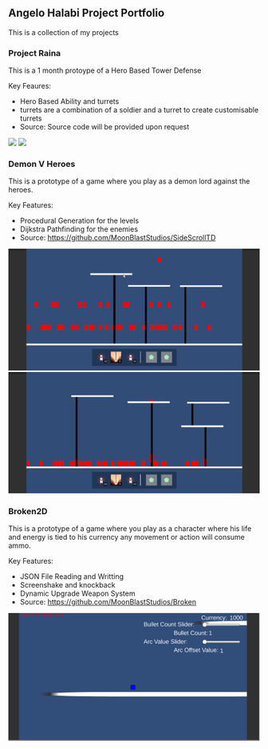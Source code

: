 ## Angelo Halabi Project Portfolio

This is a collection of my projects

### Project Raina
This is a 1 month protoype of a Hero Based Tower Defense  

Key Feaures:
- Hero Based Ability and turrets
- turrets are a combination of a soldier and a turret to create customisable turrets
- Source: Source code will be provided upon request


![](ProjectRaina1.gif)
![](ProjectRaina2.gif)

### Demon V Heroes

This is a prototype of a game where you play as a demon lord against the heroes.  

Key Features:
- Procedural Generation for the levels
- Dijkstra Pathfinding for the enemies 
- Source: https://github.com/MoonBlastStudios/SideScrollTD

![](DemonVHeroesGif.gif)
![](DemonVHeroesGif1.gif)

### Broken2D

This is a prototype of a game where you play as a character where his life and energy is tied to his currency any movement or action will consume ammo.  

Key Features:
- JSON File Reading and Writting
- Screenshake and knockback
- Dynamic Upgrade Weapon System
- Source: https://github.com/MoonBlastStudios/Broken

![](Broken2D.gif)
